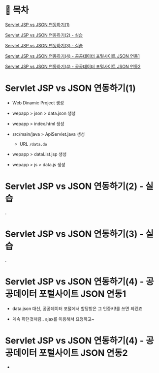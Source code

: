 # 📖 목차

[Servlet JSP vs JSON 연동하기(1)](#servlet-jsp-vs-json-연동하기1)

[Servlet JSP vs JSON 연동하기(2) - 실습](#servlet-jsp-vs-json-연동하기2---실습)

[Servlet JSP vs JSON 연동하기(3) - 실습](#servlet-jsp-vs-json-연동하기3---실습)

[Servlet JSP vs JSON 연동하기(4) - 공공데이터 포털사이트 JSON 연동1](#servlet-jsp-vs-json-연동하기4---공공데이터-포털사이트-json-연동1)

[Servlet JSP vs JSON 연동하기(4) - 공공데이터 포털사이트 JSON 연동2](#servlet-jsp-vs-json-연동하기4---공공데이터-포털사이트-json-연동2)

# Servlet JSP vs JSON 연동하기(1)

- Web Dinamic Project 생성

- wepapp > json > data.json 생성

- wepapp > index.html 생성

- src/main/java > ApiServlet.java 생성

    - URL `/data.do`

- wepapp > dataList.jsp 생성

- wepapp > js > data.js 생성

# Servlet JSP vs JSON 연동하기(2) - 실습

.

# Servlet JSP vs JSON 연동하기(3) - 실습

.

# Servlet JSP vs JSON 연동하기(4) - 공공데이터 포털사이트 JSON 연동1

- data.json 대신, 공공데이터 포털에서 할당받은 그 인증키!를 쓰면 되겠죠

- 계속 하던것처럼.. ajax를 이용해서 요청하고~

# Servlet JSP vs JSON 연동하기(4) - 공공데이터 포털사이트 JSON 연동2

- 